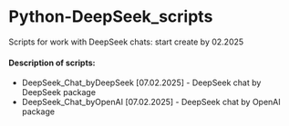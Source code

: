 # Python-DeepSeek_scripts
Scripts for work with DeepSeek chats: start create by 02.2025

#### Description of scripts:
*   DeepSeek_Chat_byDeepSeek [07.02.2025] - DeepSeek chat by DeepSeek package
*   DeepSeek_Chat_byOpenAI [07.02.2025] - DeepSeek chat by OpenAI package
